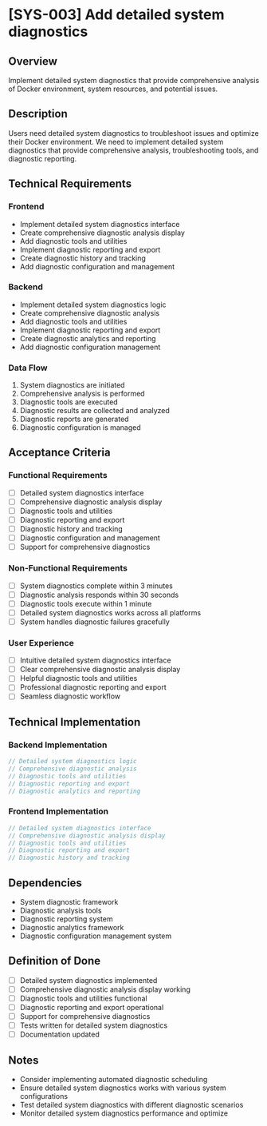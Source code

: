 # [SYS-003] Add detailed system diagnostics

## Overview

Implement detailed system diagnostics that provide comprehensive analysis of Docker environment, system resources, and potential issues.

## Description

Users need detailed system diagnostics to troubleshoot issues and optimize their Docker environment. We need to implement detailed system diagnostics that provide comprehensive analysis, troubleshooting tools, and diagnostic reporting.

## Technical Requirements

### Frontend

- Implement detailed system diagnostics interface
- Create comprehensive diagnostic analysis display
- Add diagnostic tools and utilities
- Implement diagnostic reporting and export
- Create diagnostic history and tracking
- Add diagnostic configuration and management

### Backend

- Implement detailed system diagnostics logic
- Create comprehensive diagnostic analysis
- Add diagnostic tools and utilities
- Implement diagnostic reporting and export
- Create diagnostic analytics and reporting
- Add diagnostic configuration management

### Data Flow

1. System diagnostics are initiated
2. Comprehensive analysis is performed
3. Diagnostic tools are executed
4. Diagnostic results are collected and analyzed
5. Diagnostic reports are generated
6. Diagnostic configuration is managed

## Acceptance Criteria

### Functional Requirements

- [ ] Detailed system diagnostics interface
- [ ] Comprehensive diagnostic analysis display
- [ ] Diagnostic tools and utilities
- [ ] Diagnostic reporting and export
- [ ] Diagnostic history and tracking
- [ ] Diagnostic configuration and management
- [ ] Support for comprehensive diagnostics

### Non-Functional Requirements

- [ ] System diagnostics complete within 3 minutes
- [ ] Diagnostic analysis responds within 30 seconds
- [ ] Diagnostic tools execute within 1 minute
- [ ] Detailed system diagnostics works across all platforms
- [ ] System handles diagnostic failures gracefully

### User Experience

- [ ] Intuitive detailed system diagnostics interface
- [ ] Clear comprehensive diagnostic analysis display
- [ ] Helpful diagnostic tools and utilities
- [ ] Professional diagnostic reporting and export
- [ ] Seamless diagnostic workflow

## Technical Implementation

### Backend Implementation

```rust
// Detailed system diagnostics logic
// Comprehensive diagnostic analysis
// Diagnostic tools and utilities
// Diagnostic reporting and export
// Diagnostic analytics and reporting
```

### Frontend Implementation

```typescript
// Detailed system diagnostics interface
// Comprehensive diagnostic analysis display
// Diagnostic tools and utilities
// Diagnostic reporting and export
// Diagnostic history and tracking
```

## Dependencies

- System diagnostic framework
- Diagnostic analysis tools
- Diagnostic reporting system
- Diagnostic analytics framework
- Diagnostic configuration management system

## Definition of Done

- [ ] Detailed system diagnostics implemented
- [ ] Comprehensive diagnostic analysis display working
- [ ] Diagnostic tools and utilities functional
- [ ] Diagnostic reporting and export operational
- [ ] Support for comprehensive diagnostics
- [ ] Tests written for detailed system diagnostics
- [ ] Documentation updated

## Notes

- Consider implementing automated diagnostic scheduling
- Ensure detailed system diagnostics works with various system configurations
- Test detailed system diagnostics with different diagnostic scenarios
- Monitor detailed system diagnostics performance and optimize
